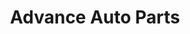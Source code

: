 ---
title: "Advance Auto Parts"
url: /hampton/advance-auto-parts-lasalle-avenue/
shop: Autoteile
---